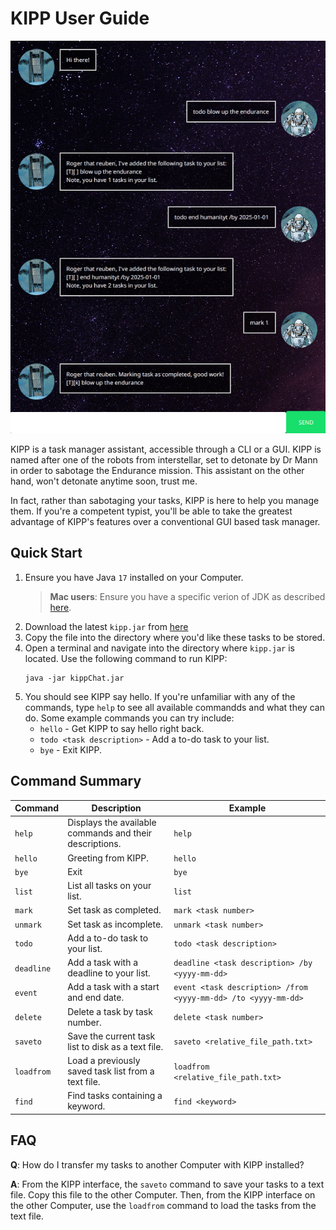 # KIPP User Guide

![KIPP Detonates](https://github.com/reuben-thomas/ip/blob/master/docs/images/Ui.png)

KIPP is a task manager assistant, accessible through a CLI or a GUI. KIPP is named after one of the robots from
interstellar, set to detonate by Dr Mann in order to sabotage the Endurance mission. This assistant on the other
hand, won't detonate anytime soon, trust me.

In fact, rather than sabotaging your tasks, KIPP is here to help you manage them. If you're a competent typist,
you'll be able to take the greatest advantage of KIPP's features over a conventional GUI based task manager.

## Quick Start

1. Ensure you have Java `17` installed on your Computer.
   > **Mac users**: Ensure you have a specific verion of JDK as
   described [here](https://se-education.org/guides/tutorials/javaInstallationMac.html).
2. Download the latest `kipp.jar` from [here](https://github.com/reuben-thomas/ip/releases)
3. Copy the file into the directory where you'd like these tasks to be stored.
4. Open a terminal and navigate into the directory where `kipp.jar` is located. Use the following command to run KIPP:
    ```shell
    java -jar kippChat.jar
    ```
5. You should see KIPP say hello. If you're unfamiliar with any of the commands, type `help` to see all available
   commandds and what they can do. Some example commands you can try include:
    - `hello` - Get KIPP to say hello right back.
    - `todo <task description>` - Add a to-do task to your list.
    - `bye` - Exit KIPP.

## Command Summary

| Command    | Description                                             | Example                                                        |
|------------|---------------------------------------------------------|----------------------------------------------------------------|
| `help`     | Displays the available commands and their descriptions. | `help`                                                         |
| `hello`    | Greeting from KIPP.                                     | `hello`                                                        |
| `bye`      | Exit                                                    | `bye`                                                          |
| `list`     | List all tasks on your list.                            | `list`                                                         |
| `mark`     | Set task as completed.                                  | `mark <task number>`                                           |
| `unmark`   | Set task as incomplete.                                 | `unmark <task number>`                                         |
| `todo`     | Add a to-do task to your list.                          | `todo <task description>`                                      |
| `deadline` | Add a task with a deadline to your list.                | `deadline <task description> /by <yyyy-mm-dd>`                 |
| `event`    | Add a task with a start and end date.                   | `event <task description> /from <yyyy-mm-dd> /to <yyyy-mm-dd>` |
| `delete`   | Delete a task by task number.                           | `delete <task number>`                                         |
| `saveto`   | Save the current task list to disk as a text file.      | `saveto <relative_file_path.txt>`                              |
| `loadfrom` | Load a previously saved task list from a text file.     | `loadfrom <relative_file_path.txt>`                            |
| `find`     | Find tasks containing a keyword.                        | `find <keyword>`                                               |

## FAQ

**Q**: How do I transfer my tasks to another Computer with KIPP installed?

**A**: From the KIPP interface, the `saveto` command to save your tasks to a text file. Copy this file to the other 
Computer. Then, from the KIPP interface on the other Computer, use the `loadfrom` command to load the tasks from the 
text file.